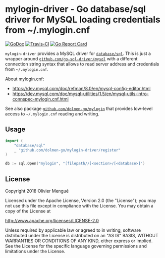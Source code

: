 # mylogin-driver - Go database/sql driver for MySQL loading credentials from ~/.mylogin.cnf

[![GoDoc](https://img.shields.io/badge/godoc-reference-blue.svg)](https://godoc.org/github.com/dolmen-go/mylogin-driver)
[![Travis-CI](https://img.shields.io/travis/dolmen-go/mylogin-driver.svg)](https://travis-ci.org/dolmen-go/mylogin-driver)
[![Go Report Card](https://goreportcard.com/badge/github.com/dolmen-go/mylogin-driver)](https://goreportcard.com/report/github.com/dolmen-go/mylogin-driver)

`mylogin-driver` provides a MySQL driver for
[`database/sql`](https://golang.org/pkg/database/sql/).
This is just a wrapper around
[`github.com/go-sql-driver/mysql`](https://github.com/go-sql-driver/mysql) with
a different connection string syntax that allows to read server address and
credentials from `~/.mylogin.cnf`.

About mylogin.cnf:

- <https://dev.mysql.com/doc/refman/8.0/en/mysql-config-editor.html>
- <https://dev.mysql.com/doc/mysql-utilities/1.5/en/mysql-utils-intro-connspec-mylogin.cnf.html>

See also package [`github.com/dolmen-go/mylogin`](https://godoc.org/github.com/dolmen-go/mylogin)
that provides low-level access to `~/.mylogin.cnf` reading and writing.

## Usage

```go
import (
    "database/sql"
    _ "github.com/dolmen-go/mylogin-driver/register"
)

db := sql.Open("mylogin", "[filepath//]<section>/[<database>]")
```

## License

Copyright 2018 Olivier Mengué

Licensed under the Apache License, Version 2.0 (the "License");
you may not use this file except in compliance with the License.
You may obtain a copy of the License at

   <http://www.apache.org/licenses/LICENSE-2.0>

Unless required by applicable law or agreed to in writing, software
distributed under the License is distributed on an "AS IS" BASIS,
WITHOUT WARRANTIES OR CONDITIONS OF ANY KIND, either express or implied.
See the License for the specific language governing permissions and
limitations under the License.